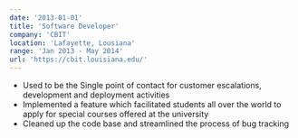 ```yaml
---
date: '2013-01-01'
title: 'Software Developer'
company: 'CBIT'
location: 'Lafayette, Lousiana'
range: 'Jan 2013 - May 2014'
url: 'https://cbit.louisiana.edu/'
---
```


- Used to be the Single point of contact for customer escalations, development and deployment activities
- Implemented a feature which facilitated students all over the world to apply for special courses offered at the university
- Cleaned up the code base and streamlined the process of bug tracking
